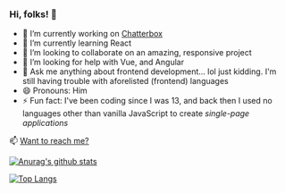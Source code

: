 ### Hi, folks! 👋




- 🔭 I’m currently working on [Chatterbox](https://abbaskhurram255.github.io/Chatterbox/)
- 🌱 I’m currently learning React
- 👯 I’m looking to collaborate on an amazing, responsive project
- 🤔 I’m looking for help with Vue, and Angular
- 💬 Ask me anything about frontend development... lol just kidding. I'm still having trouble with aforelisted (frontend) languages
- 😄 Pronouns: Him
- ⚡ Fun fact: I've been coding since I was 13, and back then I used no languages other than vanilla JavaScript to create <em>single-page applications</em>

📫 [Want to reach me?](https://abbaskhurram255.github.io/Portfolio/#contact)
&nbsp;

[![Anurag's github stats](https://github-readme-stats.vercel.app/api?username=abbaskhurram255&count_private=true&hide=stars,issues&show_icons=true&theme=react)](https://github.com/anuraghazra/github-readme-stats)

[![Top Langs](https://github-readme-stats.vercel.app/api/top-langs/?username=anuraghazra&layout=compact&theme=react)](https://github.com/anuraghazra/github-readme-stats)
